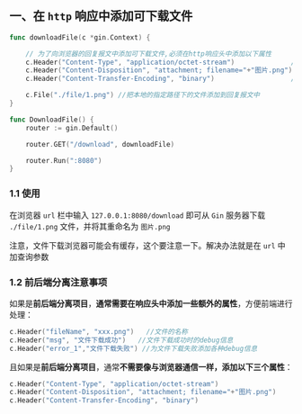 ## 一、在 `http` 响应中添加可下载文件

```go
func downloadFile(c *gin.Context) {

	// 为了向浏览器的回复报文中添加可下载文件,必须在http响应头中添加以下属性
	c.Header("Content-Type", "application/octet-stream")              // 表示是文件流，唤起浏览器下载，一般设置了这个，就要设置文件名
	c.Header("Content-Disposition", "attachment; filename="+"图片.png") // 用来指定下载下来的文件名
	c.Header("Content-Transfer-Encoding", "binary")                   // 表示传输过程中的编码形式，乱码问题可能就是因为没有设置它

	c.File("./file/1.png") //把本地的指定路径下的文件添加到回复报文中
}

func DownloadFile() {
	router := gin.Default()

	router.GET("/download", downloadFile)

	router.Run(":8080")
}
```

### 1.1 使用

在浏览器 `url` 栏中输入 `127.0.0.1:8080/download` 即可从 `Gin` 服务器下载 `./file/1.png` 文件，并将其重命名为 `图片.png` 

注意，文件下载浏览器可能会有缓存，这个要注意一下。解决办法就是在 `url` 中加查询参数

### 1.2 前后端分离注意事项

如果是**前后端分离项目**，**通常需要在响应头中添加一些额外的属性**，方便前端进行处理：

```go
c.Header("fileName", "xxx.png")   //文件的名称
c.Header("msg", "文件下载成功")   //文件下载成功时的debug信息
c.Header("error_1","文件下载失败") //为文件下载失败添加各种debug信息
```

且如果是**前后端分离项目**，通常**不需要像与浏览器通信一样，添加以下三个属性**：

```go
c.Header("Content-Type", "application/octet-stream") 
c.Header("Content-Disposition", "attachment; filename="+"图片.png") 
c.Header("Content-Transfer-Encoding", "binary")    
```

